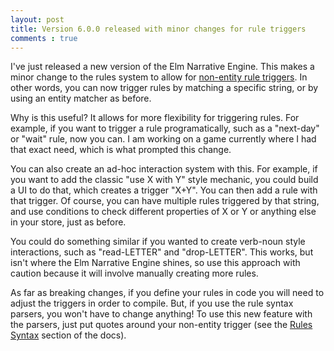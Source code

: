 ```yaml
---
layout: post
title: Version 6.0.0 released with minor changes for rule triggers
comments : true
---
```


I've just released a new version of the Elm Narrative Engine.  This makes a minor change to the rules system to allow for [non-entity rule triggers](https://package.elm-lang.org/packages/jschomay/elm-narrative-engine/latest/NarrativeEngine-Core-Rules#Trigger).  In other words, you can now trigger rules by matching a specific string, or by using an entity matcher as before.

Why is this useful?  It allows for more flexibility for triggering rules.  For example, if you want to trigger a rule programatically, such as a "next-day" or "wait" rule, now you can.  I am working on a game currently where I had that exact need, which is what prompted this change.

<!--more-->

You can also create an ad-hoc interaction system with this.  For example, if you want to add the classic "use X with Y" style mechanic, you could build a UI to do that, which creates a trigger "X+Y".  You can then add a rule with that trigger.  Of course, you can have multiple rules triggered by that string, and use conditions to check different properties of X or Y or anything else in your store, just as before.

You could do something similar if you wanted to create verb-noun style interactions, such as "read-LETTER" and "drop-LETTER".  This works, but isn't where the Elm Narrative Engine shines, so use this approach with caution because it will involve manually creating more rules.

As far as breaking changes, if you define your rules in code you will need to adjust the triggers in order to compile.  But, if you use the rule syntax parsers, you won't have to change anything!  To use this new feature with the parsers, just put quotes around your non-entity trigger (see the [Rules Syntax](https://package.elm-lang.org/packages/jschomay/elm-narrative-engine/latest/NarrativeEngine-Syntax-RuleParser) section of the docs).

